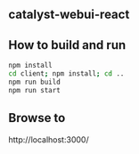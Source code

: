 ## catalyst-webui-react

## How to build and run

```bash
npm install
cd client; npm install; cd ..
npm run build
npm run start
```

## Browse to

http://localhost:3000/
